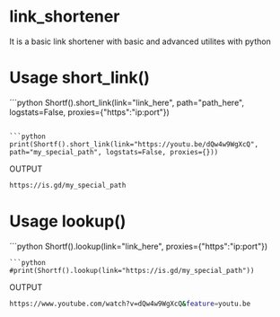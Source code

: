 # link_shortener
It is a basic link shortener with basic and advanced utilites with python
# Usage short_link()
´´´python
Shortf().short_link(link="link_here", path="path_here", logstats=False, proxies={"https":"ip:port"})
```

```python
print(Shortf().short_link(link="https://youtu.be/dQw4w9WgXcQ", path="my_special_path", logstats=False, proxies={}))
```
OUTPUT
```bash
https://is.gd/my_special_path
```

# Usage lookup()
´´´python
Shortf().lookup(link="link_here", proxies={"https":"ip:port"})
```
```python
#print(Shortf().lookup(link="https://is.gd/my_special_path"))
```
OUTPUT
```bash
https://www.youtube.com/watch?v=dQw4w9WgXcQ&feature=youtu.be
```
